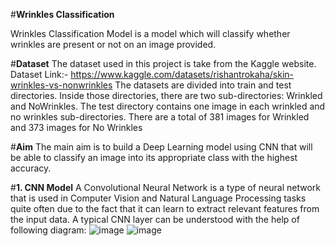 #**Wrinkles Classification**


Wrinkles Classification Model is a model which will classify whether wrinkles are present or not on an image provided.

#**Dataset**
The dataset used in this project is take from the Kaggle website.
Dataset Link:- https://www.kaggle.com/datasets/rishantrokaha/skin-wrinkles-vs-nonwrinkles
The datasets are divided into train and test directories. Inside those directories, there are two sub-directories: Wrinkled and NoWrinkles.
The test directory contains one image in each wrinkled and no wrinkles sub-directories. There are a total of 381 images for Wrinkled and 
373 images for No Wrinkles

#**Aim**
The main aim is to build a Deep Learning model using CNN that will be able to classify an image into its appropriate class with the highest accuracy.

#**1. CNN Model**
A Convolutional Neural Network is a type of neural network that is used in Computer Vision and Natural Language Processing tasks quite often
due to the fact that it can learn to extract relevant features from the input data.
A typical CNN layer can be understood with the help of following diagram:
![image](https://user-images.githubusercontent.com/90842808/224102774-206d03e2-d091-4730-ab84-3a1f92d2c5e3.png)
![image](https://user-images.githubusercontent.com/90842808/224102803-304d6752-ef69-4c58-89a4-e935d3753326.png)
